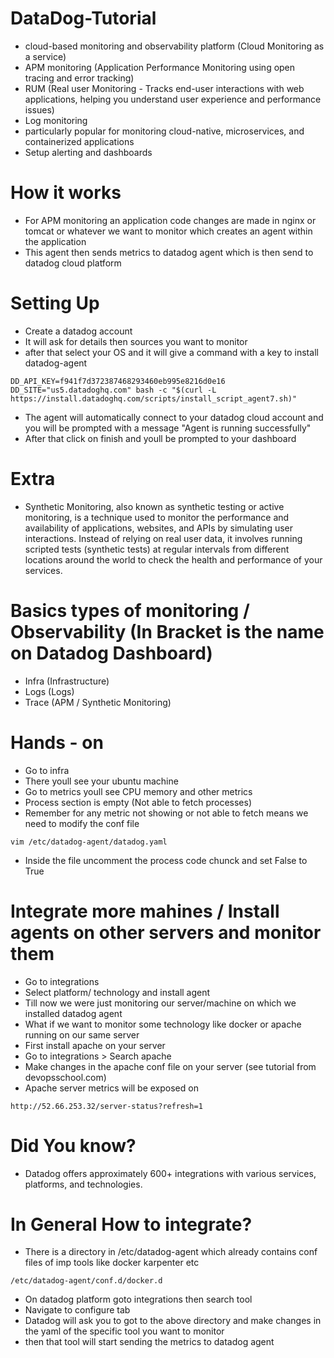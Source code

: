 # DataDog-Tutorial
- cloud-based monitoring and observability platform (Cloud Monitoring as a service)
- APM monitoring (Application Performance Monitoring using open tracing and error tracking)
- RUM (Real user Monitoring - Tracks end-user interactions with web applications, helping you understand user experience and performance issues)
- Log monitoring 
- particularly popular for monitoring cloud-native, microservices, and containerized applications
- Setup alerting and dashboards

# How it works
- For APM monitoring an application code changes are made in nginx or tomcat or whatever we want to monitor which creates an agent within the application
- This agent then sends metrics to datadog agent which is then send to datadog cloud platform


# Setting Up
- Create a datadog account
- It will ask for details then sources you want to monitor
- after that select your OS and it will give a command with a key to install datadog-agent
```
DD_API_KEY=f941f7d372387468293460eb995e8216d0e16 DD_SITE="us5.datadoghq.com" bash -c "$(curl -L https://install.datadoghq.com/scripts/install_script_agent7.sh)"
```
- The agent will automatically connect to your datadog cloud account and you will be prompted with a message "Agent is running successfully"
- After that click on finish and youll be prompted to your dashboard

# Extra
- Synthetic Monitoring, also known as synthetic testing or active monitoring, is a technique used to monitor the performance and availability of applications, websites, and APIs by simulating user interactions. Instead of relying on real user data, it involves running scripted tests (synthetic tests) at regular intervals from different locations around the world to check the health and performance of your services.

# Basics types of monitoring / Observability (In Bracket is the name on Datadog Dashboard)
- Infra (Infrastructure)
- Logs (Logs)
- Trace (APM / Synthetic Monitoring)


# Hands - on
- Go to infra
- There youll see your ubuntu machine
- Go to metrics youll see CPU memory and other metrics
- Process section is empty (Not able to fetch processes)
- Remember for any metric not showing or not able to fetch means we need to modify the conf file
```
vim /etc/datadog-agent/datadog.yaml
```
- Inside the file uncomment the process code chunck and set False to True

# Integrate more mahines / Install agents on other servers and monitor them
- Go to integrations
- Select platform/ technology and install agent
- Till now we were just monitoring our server/machine on which we installed datadog agent
- What if we want to monitor some technology like docker or apache running on our same server
- First install apache on your server
- Go to integrations > Search apache
- Make changes in the apache conf file on your server (see tutorial from devopsschool.com)
- Apache server metrics will be exposed on 
```
http://52.66.253.32/server-status?refresh=1
```

# Did You know?
- Datadog offers approximately 600+ integrations with various services, platforms, and technologies.

# In General How to integrate?
- There is a directory in /etc/datadog-agent which already contains conf files of imp tools like docker karpenter etc
```
/etc/datadog-agent/conf.d/docker.d
```
- On datadog platform goto integrations then search tool
- Navigate to configure tab
- Datadog will ask you to got to the above directory and make changes in the yaml of the specific tool you want to monitor
- then that tool will start sending the metrics to datadog agent




